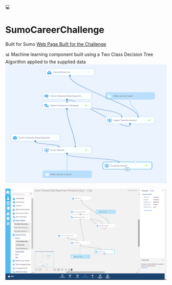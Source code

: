 :computer:
# SumoCareerChallenge 
Built for Sumo
[Web Page Built for the Challenge](https://acourtney2015.github.io/SumoCareerChallenge/) 

:bar_chart: 
Machine learning component built using a Two Class Decision Tree Algorithm applied to the supplied data
![](https://github.com/acourtney2015/SumoCareerChallenge/blob/master/decision%20trees%203%20enlarged.png)

![](https://github.com/acourtney2015/SumoCareerChallenge/blob/master/two%20class%20decision%20trees%202.png)
